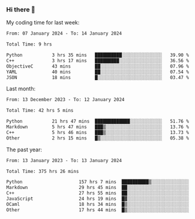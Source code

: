 ### Hi there 👋

My coding time for last week:

<!--START_SECTION:week-->

```txt
From: 07 January 2024 - To: 14 January 2024

Total Time: 9 hrs

Python           3 hrs 35 mins   ██████████░░░░░░░░░░░░░░░   39.90 %
C++              3 hrs 17 mins   █████████░░░░░░░░░░░░░░░░   36.56 %
ObjectiveC       43 mins         ██░░░░░░░░░░░░░░░░░░░░░░░   07.96 %
YAML             40 mins         ██░░░░░░░░░░░░░░░░░░░░░░░   07.54 %
JSON             18 mins         █░░░░░░░░░░░░░░░░░░░░░░░░   03.47 %
```

<!--END_SECTION:week-->

Last month:

<!--START_SECTION:month-->

```txt
From: 13 December 2023 - To: 12 January 2024

Total Time: 42 hrs 5 mins

Python           21 hrs 47 mins  █████████████░░░░░░░░░░░░   51.76 %
Markdown         5 hrs 47 mins   ███▒░░░░░░░░░░░░░░░░░░░░░   13.76 %
C++              5 hrs 46 mins   ███▒░░░░░░░░░░░░░░░░░░░░░   13.73 %
Other            2 hrs 15 mins   █▒░░░░░░░░░░░░░░░░░░░░░░░   05.38 %
```

<!--END_SECTION:month-->

The past year:

<!--START_SECTION:year-->

```txt
From: 13 January 2023 - To: 13 January 2024

Total Time: 375 hrs 26 mins

Python                     157 hrs 7 mins  ██████████▒░░░░░░░░░░░░░░   41.85 %
Markdown                   29 hrs 45 mins  ██░░░░░░░░░░░░░░░░░░░░░░░   07.93 %
C++                        27 hrs 55 mins  ██░░░░░░░░░░░░░░░░░░░░░░░   07.44 %
JavaScript                 24 hrs 19 mins  █▓░░░░░░░░░░░░░░░░░░░░░░░   06.48 %
OCaml                      18 hrs 34 mins  █▒░░░░░░░░░░░░░░░░░░░░░░░   04.95 %
Other                      17 hrs 44 mins  █▒░░░░░░░░░░░░░░░░░░░░░░░   04.72 %
```

<!--END_SECTION:year-->
